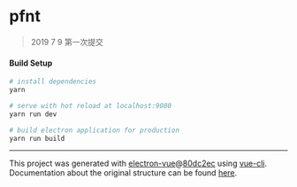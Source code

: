 # pfnt
>2019 7 9 
第一次提交
#### Build Setup

``` bash
# install dependencies
yarn

# serve with hot reload at localhost:9080
yarn run dev

# build electron application for production
yarn run build


```

---

This project was generated with [electron-vue](https://github.com/SimulatedGREG/electron-vue)@[80dc2ec](https://github.com/SimulatedGREG/electron-vue/tree/80dc2ece3425c558bfb2efbd57c3071e1b71be6d) using [vue-cli](https://github.com/vuejs/vue-cli). Documentation about the original structure can be found [here](https://simulatedgreg.gitbooks.io/electron-vue/content/index.html).
